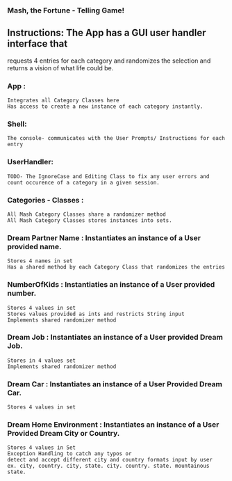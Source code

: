### Mash, the Fortune - Telling Game!

## Instructions: The App has a GUI user handler interface that 
requests 4 entries for each category and randomizes the selection 
and returns a vision of what life could be.


### App :
    Integrates all Category Classes here
    Has access to create a new instance of each category instantly. 
  
### Shell:
    The console- communicates with the User Prompts/ Instructions for each entry

### UserHandler:
    TODO- The IgnoreCase and Editing Class to fix any user errors and
    count occurence of a category in a given session.


### Categories - Classes : 
    All Mash Category Classes share a randomizer method 
    All Mash Category Classes stores instances into sets. 
### Dream Partner Name : Instantiates an instance of a User provided name.
    Stores 4 names in set 
    Has a shared method by each Category Class that randomizes the entries 

### NumberOfKids : Instantiaties an instance of a User provided number. 
    Stores 4 values in set 
    Stores values provided as ints and restricts String input
    Implements shared randomizer method 

### Dream Job : Instantiates an instance of a User provided Dream Job.
    Stores in 4 values set
    Implements shared randomizer method

### Dream Car : Instantiates an instance of a User Provided Dream Car.
    Stores 4 values in set

### Dream Home Environment : Instantiates an instance of a User Provided Dream City or Country.
    Stores 4 values in Set 
    Exception Handling to catch any typos or 
    detect and accept different city and country formats input by user
    ex. city, country. city, state. city. country. state. mountainous state.

